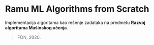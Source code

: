 # Ramu ML Algorithms from Scratch

Implementacija algoritama kao rešenje zadataka na predmetu **Razvoj algoritama Mašinskog učenja**.

> FON, 2020.
